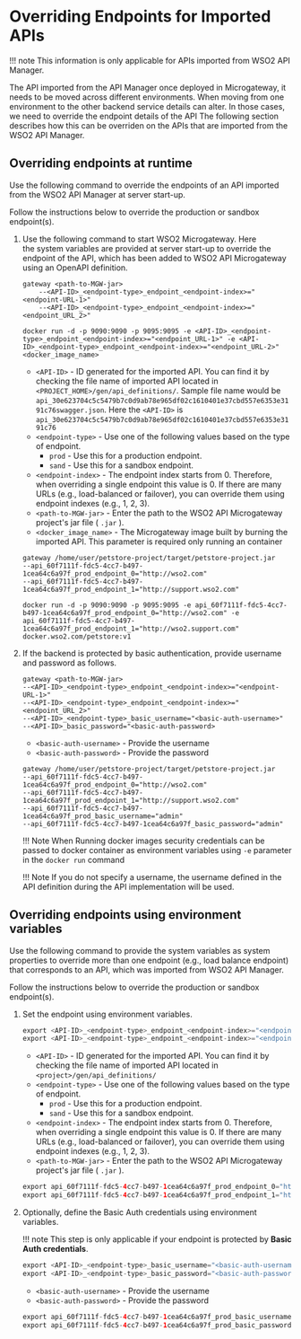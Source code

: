 # Overriding Endpoints for Imported APIs

!!! note
    This information is only applicable for APIs imported from WSO2 API Manager.

The API imported from the API Manager once deployed in Microgateway, it needs to be moved across different environments. When moving from one environment
to the other backend service details can alter. In those cases, we need to override the endpoint details of the API
The following section describes how this can be overriden on the APIs that are imported from the WSO2 API Manager.

## Overriding endpoints at runtime

Use the following command to override the endpoints of an API imported from the WSO2 API Manager at server start-up.

Follow the instructions below to override the production or sandbox endpoint(s).

1.  Use the following command to start WSO2 Microgateway. Here the system variables are provided at server start-up to override the endpoint of the API, which has been added to WSO2 API Microgateway using an OpenAPI definition.

    ``` text tab="Override endpoints - binary"
    gateway <path-to-MGW-jar> 
        --<API-ID>_<endpoint-type>_endpoint_<endpoint-index>="<endpoint-URL-1>" 
        --<API-ID>_<endpoint-type>_endpoint_<endpoint-index>="<endpoint_URL_2>"
    ```
    
    ``` text tab="Override endpoints - docker"
    docker run -d -p 9090:9090 -p 9095:9095 -e <API-ID>_<endpoint-type>_endpoint_<endpoint-index>="<endpoint_URL-1>" -e <API-ID>_<endpoint-type>_endpoint_<endpoint-index>="<endpoint_URL-2>" <docker_image_name>
    ```
    
    - `<API-ID>` - ID generated for the imported API. You can find it by checking the file name of imported API located in `<PROJECT_HOME>/gen/api_definitions/`. Sample file name would be `api_30e623704c5c5479b7c0d9ab78e965df02c1610401e37cbd557e6353e3191c76swagger.json`. Here the 
    `<API-ID>` is `api_30e623704c5c5479b7c0d9ab78e965df02c1610401e37cbd557e6353e3191c76`
    - `<endpoint-type>` - Use one of the following values based on the type of endpoint.
        - `prod` - Use this for a production endpoint.
        - `sand` - Use this for a sandbox endpoint.
    - `<endpoint-index>` - The endpoint index starts from 0. Therefore, when overriding a single endpoint this value is 0. If there are many URLs (e.g., load-balanced or failover), you can override them using endpoint indexes (e.g., 1, 2, 3).
    - `<path-to-MGW-jar>` - Enter the path to the WSO2 API Microgateway project's jar file ( `.jar` ).
    - `<docker_image_name>` - The Microgateway image built by burning the imported API. This parameter is required only running an container

 
    
    ``` text tab="Example - binary"
    gateway /home/user/petstore-project/target/petstore-project.jar 
    --api_60f7111f-fdc5-4cc7-b497-1cea64c6a97f_prod_endpoint_0="http://wso2.com" 
    --api_60f7111f-fdc5-4cc7-b497-1cea64c6a97f_prod_endpoint_1="http://support.wso2.com"
    ```
    
    ``` text tab="Example - docker"
    docker run -d -p 9090:9090 -p 9095:9095 -e api_60f7111f-fdc5-4cc7-b497-1cea64c6a97f_prod_endpoint_0="http://wso2.com" -e api_60f7111f-fdc5-4cc7-b497-1cea64c6a97f_prod_endpoint_1="http://wso2.support.com" docker.wso2.com/petstore:v1
    ```
        

2. If the backend is protected by basic authentication, provide username and password as follows.
    
    ``` text tab="Override endpoint security - Format"
    gateway <path-to-MGW-jar> 
    --<API-ID>_<endpoint-type>_endpoint_<endpoint-index>="<endpoint-URL-1>" 
    --<API-ID>_<endpoint-type>_endpoint_<endpoint-index>="<endpoint_URL_2>" 
    --<API-ID>_<endpoint-type>_basic_username="<basic-auth-username>" 
    --<API-ID>_basic_password="<basic-auth-password>
    ```
   
    - `<basic-auth-username>` - Provide the username                            
    - `<basic-auth-password>` - Provide the password                               
   
    
    ``` text tab="Override endpoint security - Example"
    gateway /home/user/petstore-project/target/petstore-project.jar 
    --api_60f7111f-fdc5-4cc7-b497-1cea64c6a97f_prod_endpoint_0="http://wso2.com" 
    --api_60f7111f-fdc5-4cc7-b497-1cea64c6a97f_prod_endpoint_1="http://support.wso2.com"
    --api_60f7111f-fdc5-4cc7-b497-1cea64c6a97f_prod_basic_username="admin" 
    --api_60f7111f-fdc5-4cc7-b497-1cea64c6a97f_basic_password="admin"
    ```
    
    !!! Note
        When Running docker images security credentials can be passed to docker container as environment variables using `-e` parameter in the `docker run` command
 
    !!! Note
        If you do not specify a username, the username defined in the API definition during the API implementation will be used.

## Overriding endpoints using environment variables

Use the following command to provide the system variables as system properties to override more than one endpoint (e.g., load balance endpoint) that corresponds to an API, which was imported from WSO2 API Manager.

Follow the instructions below to override the production or sandbox endpoint(s).

1. Set the endpoint using environment variables. 

    ``` java tab="Format"
    export <API-ID>_<endpoint-type>_endpoint_<endpoint-index>="<endpoint-URL>" 
    export <API-ID>_<endpoint-type>_endpoint_<endpoint-index>="<endpoint-URL-2>"
    ```
    
    - `<API-ID>` - ID generated for the imported API. You can find it by checking the file name of imported API located in `<project>/gen/api_definitions/`
    - `<endpoint-type>` - Use one of the following values based on the type of endpoint.
       - `prod` - Use this for a production endpoint.
       - `sand` - Use this for a sandbox endpoint.
    - `<endpoint-index>` - The endpoint index starts from 0. Therefore, when overriding a single endpoint this value is 0. If there are many URLs (e.g., load-balanced or failover), you can override them using endpoint indexes (e.g., 1, 2, 3).
    - `<path-to-MGW-jar>` - Enter the path to the WSO2 API Microgateway project's jar file ( `.jar` ).
    
    ``` java tab="Example"
    export api_60f7111f-fdc5-4cc7-b497-1cea64c6a97f_prod_endpoint_0="http://wso2.com" 
    export api_60f7111f-fdc5-4cc7-b497-1cea64c6a97f_prod_endpoint_1="http://support.wso2.com"
    ```

2. Optionally, define the Basic Auth credentials using environment variables.

    !!! note
        This step is only applicable if your endpoint is protected by **Basic Auth credentials**.
    
    ``` java tab="Format"
    export <API-ID>_<endpoint-type>_basic_username="<basic-auth-username>"
    export <API-ID>_<endpoint-type>_basic_password="<basic-auth-password>"
    ```
    
    - `<basic-auth-username>` - Provide the username                            
    - `<basic-auth-password>` - Provide the password 
    
    ``` java tab="Example"
    export api_60f7111f-fdc5-4cc7-b497-1cea64c6a97f_prod_basic_username="admin"
    export api_60f7111f-fdc5-4cc7-b497-1cea64c6a97f_prod_basic_password="admin"
    ```
